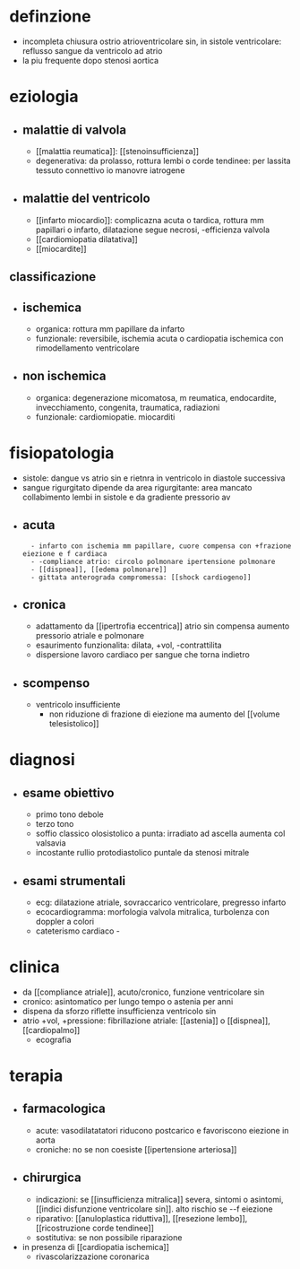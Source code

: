 # definzione
- incompleta chiusura ostrio atrioventricolare sin, in sistole ventricolare: reflusso sangue da ventricolo ad atrio
- la piu frequente dopo stenosi aortica

# eziologia
- ## malattie di valvola
	- [[malattia reumatica]]: [[stenoinsufficienza]]
	- degenerativa: da prolasso, rottura lembi o corde tendinee: per lassita tessuto connettivo io manovre iatrogene
- ## malattie del ventricolo
	- [[infarto miocardio]]: complicazna acuta o tardica, rottura mm papillari o infarto, dilatazione segue necrosi, -efficienza valvola
	- [[cardiomiopatia dilatativa]]
	- [[miocardite]]
## classificazione
- ## ischemica
	- organica: rottura mm papillare da infarto
	- funzionale: reversibile, ischemia acuta o cardiopatia ischemica con rimodellamento ventricolare
- ## non ischemica
	- organica: degenerazione micomatosa, m reumatica, endocardite, invecchiamento, congenita, traumatica, radiazioni
	- funzionale: cardiomiopatie. miocarditi

# fisiopatologia
- sistole: dangue vs atrio sin e rietnra in ventricolo in diastole successiva
- sangue rigurgitato dipende da area rigurgitante: area mancato collabimento lembi in sistole e da gradiente pressorio av
- ## acuta
		- infarto con ischemia mm papillare, cuore compensa con +frazione eiezione e f cardiaca
		- -compliance atrio: circolo polmonare ipertensione polmonare
		- [[dispnea]], [[edema polmonare]]
		- gittata anterograda compromessa: [[shock cardiogeno]]
- ## cronica
	- adattamento da [[ipertrofia eccentrica]] atrio sin compensa aumento pressorio atriale e polmonare
	- esaurimento funzionalita: dilata, +vol, -contrattilita
	- dispersione lavoro cardiaco per sangue che torna indietro
- ## scompenso
	- ventricolo insufficiente
		- non riduzione di frazione di eiezione ma aumento del [[volume telesistolico]]

# diagnosi
- ## esame obiettivo
	- primo tono debole
	- terzo tono
	- soffio classico olosistolico a punta: irradiato ad ascella aumenta col valsavia
	- incostante rullio protodiastolico puntale da stenosi mitrale
- ## esami strumentali
	- ecg: dilatazione atriale, sovraccarico ventricolare, pregresso infarto
	- ecocardiogramma: morfologia valvola mitralica, turbolenza con doppler a colori
	- cateterismo cardiaco -

# clinica
- da [[compliance atriale]], acuto/cronico, funzione ventricolare sin
- cronico: asintomatico per lungo tempo o astenia per anni
- dispena da sforzo riflette insufficienza ventricolo sin
- atrio +vol, +pressione: fibrillazione atriale: [[astenia]] o [[dispnea]], [[cardiopalmo]]
	- ecografia

# terapia
- ## farmacologica
	- acute: vasodilatatatori riducono postcarico e favoriscono eiezione in aorta
	- croniche: no se non coesiste [[ipertensione arteriosa]]
- ## chirurgica
	- indicazioni: se [[insufficienza mitralica]] severa, sintomi o asintomi, [[indici disfunzione ventricolare sin]]. alto rischio se --f eiezione
	- riparativo: [[anuloplastica riduttiva]], [[resezione lembo]], [[ricostruzione corde tendinee]]
	- sostitutiva: se non possibile riparazione
- in presenza di [[cardiopatia ischemica]]
	- rivascolarizzazione coronarica